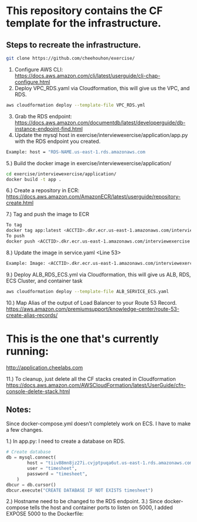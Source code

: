# This repository contains the CF template for the infrastructure.

## Steps to recreate the infrastructure.

```bash
git clone https://github.com/cheehouhon/exercise/
```
1. Configure AWS CLI: https://docs.aws.amazon.com/cli/latest/userguide/cli-chap-configure.html
2. Deploy VPC_RDS.yaml via Cloudformation, this will give us the VPC, and RDS.
```bash
aws cloudformation deploy --template-file VPC_RDS.yml
```
3. Grab the RDS endpoint: https://docs.aws.amazon.com/documentdb/latest/developerguide/db-instance-endpoint-find.html
4. Update the mysql host in exercise/interviewexercise/application/app.py with the RDS endpoint you created.
```bash
Example: host = "RDS-NAME.us-east-1.rds.amazonaws.com
```
5.) Build the docker image in exercise/interviewexercise/application/
```bash
cd exercise/interviewexercise/application/
docker build -t app .
```

6.) Create a repository in ECR: https://docs.aws.amazon.com/AmazonECR/latest/userguide/repository-create.html

7.) Tag and push the image to ECR
```bash
To tag
docker tag app:latest <ACCTID>.dkr.ecr.us-east-1.amazonaws.com/interviewexercise:v1.0.1
To push
docker push <ACCTID>.dkr.ecr.us-east-1.amazonaws.com/interviewexercise:v1.0.1
```
8.) Update the image in service.yaml <Line 53>
```bash
Example: Image: <ACCTID>.dkr.ecr.us-east-1.amazonaws.com/interviewexercise:v1.0.1
```

9.) Deploy ALB_RDS_ECS.yml via Cloudformation, this will give us ALB, RDS, ECS Cluster, and container task
```bash
aws cloudformation deploy --template-file ALB_SERVICE_ECS.yaml
``` 

10.) Map Alias of the output of Load Balancer to your Route 53 Record.
https://aws.amazon.com/premiumsupport/knowledge-center/route-53-create-alias-records/

# This is the one that's currently running:
http://application.cheelabs.com

11.) To cleanup, just delete all the CF stacks created in Cloudformation
https://docs.aws.amazon.com/AWSCloudFormation/latest/UserGuide/cfn-console-delete-stack.html

## Notes:
Since docker-compose.yml doesn’t completely work on ECS. I have to make a few changes.

1.) In app.py:
I need to create a database on RDS.
```python
# Create database
db = mysql.connect(
        host = "tiiv88mn8jz27i.cvjptpuqa6ut.us-east-1.rds.amazonaws.com",
        user = "timesheet",
        password = "timesheet",
    )
dbcur = db.cursor()
dbcur.execute("CREATE DATABASE IF NOT EXISTS timesheet")
```
2.) Hostname need to be changed to the RDS endpoint.
3.) Since docker-compose tells the host and container ports to listen on 5000, I added EXPOSE 5000 to the Dockerfile:



